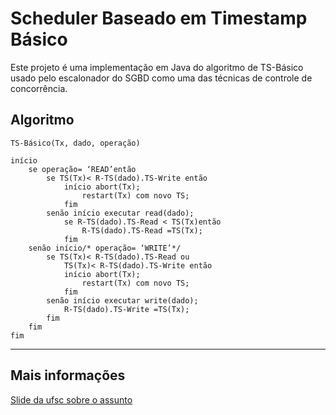 # Scheduler Baseado em Timestamp Básico

Este projeto é uma implementação em Java do algoritmo de TS-Básico
usado pelo escalonador do SGBD como uma das técnicas de controle de concorrência.

## Algoritmo

    TS-Básico(Tx, dado, operação)

    início
        se operação= ‘READ’então
    	    se TS(Tx)< R-TS(dado).TS-Write então
    	        início abort(Tx);
    		        restart(Tx) com novo TS;
    	        fim
    	    senão início executar read(dado);
    			se R-TS(dado).TS-Read < TS(Tx)então
    				R-TS(dado).TS-Read =TS(Tx);
    		    fim
        senão início/* operação= ‘WRITE’*/
    	    se TS(Tx)< R-TS(dado).TS-Read ou
                TS(Tx)< R-TS(dado).TS-Write então
    		    início abort(Tx);
        			restart(Tx) com novo TS;
    		    fim
    	    senão início executar write(dado);
    			R-TS(dado).TS-Write =TS(Tx);
    		fim
    	fim
    fim

---

## Mais informações
[Slide da ufsc sobre o assunto](http://www.inf.ufsc.br/~r.mello/ine5616/11-Scheduler-III.pdf)
